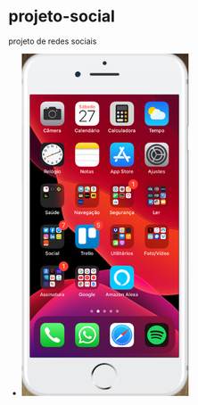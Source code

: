 # projeto-social
projeto de redes sociais
<ul>
        <li><a href="https://fernandoromeroalves.github.io/projeto-social/index.html"><img src="imagens/Captura.png" alt=""></a></li>
    </ul>
